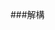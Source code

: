 ###解構

<script>
// #1 陣列解構
// 1. 請將 family 的值，一一賦予到變數上
// 2. 請將後面三個名字賦予到另一個陣列上
// let family = ['小明', '杰倫', '阿姨', '老媽', '老爸'];
// let ming = family[0];
// let jay = family[1];
// let auntie = family[2];

// 上面是將值取出來，如果數量多，可以用解構賦值:
let [ming, jay, auntie, mom, father] = family; // 就像鏡射一樣
console.log(ming, jay, auntie, mom, father); // 小明, 杰倫, 阿姨, 老媽, 老爸

// 如果將 mom, father 去除，老媽, 老爸就不會賦值

// 如果是中間少一個，有用逗號隔開: let [ming, jay, , mom, father] = family;
// 賦值就會跳過: console.log(ming, jay, mom, father); //小明, 杰倫, 老媽, 老爸
</script>

<script>
// #2 請交換以下兩個變數
let Goku = '悟空';
let Ginyu = '基紐';
// 要交換兩個變數，通常要用第三個變數，但也可以用解構賦值
let [Goku, Ginyu] = [Ginyu, Goku];
console.log(Goku, Ginyu); // 基紐, 悟空
</script>

<script>
// #3 請拆解以下字元到單一變數上
// let str = '基紐特攻隊';
let [q, a, z, w, s] = str;
console.log(q, a, z, w, s); //基 紐 特 攻 隊
</script>

<script>
// #4 物件解構
// 請取出物件內的兩個值到單一變數上
let family = {
  ming: '小明',
  jay: '杰倫',
};

let familyAll = { ...family }
console.log(familyAll); // {ming: "小明", jay: "杰倫"}
</script>

<script>
// #5
// 取出其中一個值，並附在新的變數名稱上
let GinyuTeam = {
  Ginyu: '基紐',
  Jeice: '吉斯',
  burter: '巴特',
  // ...
}
let { Ginyu } = GinyuTeam;
console.log(Ginyu); //基紐

let { Ginyu: Goku } = GinyuTeam;
// GinyuTeam 取出 '基紐' 賦予到 Ginyu 屬性上，然後重新定義 Goku
console.log(Goku);//基紐
</script>

<script>
// #6 延伸問題
let { ming: Goku, family: [, mom] } = { ming: '小明', family: ['阿姨', '老媽', '老爸'] }
console.log(Goku, mom); // 請問答案是什麼？ 小明 老媽
</script>

<script>
// #7 預設值
let [ming = '小明', jay = '杰倫'] = ['阿明'] 
// 第一個會被賦值，第二個會用預設
// ming: "阿明"
// jay: "杰倫"
console.log(ming, jay); // 阿明 杰倫，前者被取代，後者預設


let { family: ming = '小明' } = {} // 如果沒傳值進去，會先用預設值
// ming: '小明'
</script> 